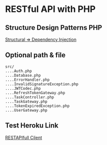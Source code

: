 # RESTful API with PHP

## Structure Design Patterns PHP

[Structural => Dependency Injection](https://designpatternsphp.readthedocs.io/en/latest/Structural/DependencyInjection/README.html)

## Optional path & file

```
src/
....Auth.php
....Database.php
....ErrorHandler.php
....InvalidSignatureException.php
....JWTCodec.php
....RefreshTokenGateway.php
....TaskController.php
....TaskGateway.php
....TokenExpiredException.php
....UserGateway.php
```



## Test Heroku Link

[RESTAPIfull Cilent](https://restapi-php.herokuapp.com/example-client.php)
